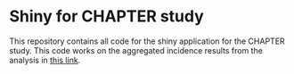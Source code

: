 # Shiny for CHAPTER study

This repository contains all code for the shiny application for the CHAPTER study. This code works on the aggregated incidence results from the analysis in [this link](https://github.com/dr-you-group/CHAPTER/tree/devKim).
